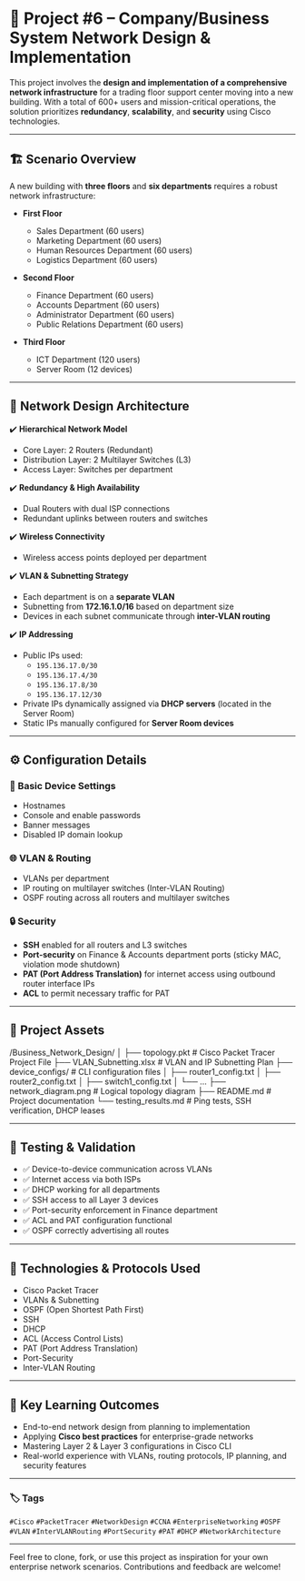 # 🏢 Project #6 – Company/Business System Network Design & Implementation

This project involves the **design and implementation of a comprehensive network infrastructure** for a trading floor support center moving into a new building. With a total of 600+ users and mission-critical operations, the solution prioritizes **redundancy**, **scalability**, and **security** using Cisco technologies.

---

## 🏗️ Scenario Overview

A new building with **three floors** and **six departments** requires a robust network infrastructure:

- **First Floor**  
  - Sales Department (60 users)
  - Marketing Department (60 users)  
  - Human Resources Department (60 users)
  - Logistics  Department (60 users)

- **Second Floor**  
  - Finance  Department (60 users)
  - Accounts Department (60 users)  
  - Administrator Department (60 users)
  - Public Relations Department (60 users)

- **Third Floor**  
  - ICT Department (120 users)  
  - Server Room (12 devices)

---

## 🧱 Network Design Architecture

✔️ **Hierarchical Network Model**  
- Core Layer: 2 Routers (Redundant)  
- Distribution Layer: 2 Multilayer Switches (L3)  
- Access Layer: Switches per department  

✔️ **Redundancy & High Availability**  
- Dual Routers with dual ISP connections  
- Redundant uplinks between routers and switches  

✔️ **Wireless Connectivity**  
- Wireless access points deployed per department  

✔️ **VLAN & Subnetting Strategy**  
- Each department is on a **separate VLAN**  
- Subnetting from **172.16.1.0/16** based on department size  
- Devices in each subnet communicate through **inter-VLAN routing**

✔️ **IP Addressing**
- Public IPs used:  
  - `195.136.17.0/30`  
  - `195.136.17.4/30`  
  - `195.136.17.8/30`  
  - `195.136.17.12/30`  
- Private IPs dynamically assigned via **DHCP servers** (located in the Server Room)  
- Static IPs manually configured for **Server Room devices**

---

## ⚙️ Configuration Details

### 🔐 Basic Device Settings
- Hostnames  
- Console and enable passwords  
- Banner messages  
- Disabled IP domain lookup  

### 🌐 VLAN & Routing
- VLANs per department  
- IP routing on multilayer switches (Inter-VLAN Routing)  
- OSPF routing across all routers and multilayer switches  

### 🔒 Security
- **SSH** enabled for all routers and L3 switches  
- **Port-security** on Finance & Accounts department ports (sticky MAC, violation mode shutdown)  
- **PAT (Port Address Translation)** for internet access using outbound router interface IPs  
- **ACL** to permit necessary traffic for PAT  

---

## 📁 Project Assets

/Business_Network_Design/
│
├── topology.pkt # Cisco Packet Tracer Project File
├── VLAN_Subnetting.xlsx # VLAN and IP Subnetting Plan
├── device_configs/ # CLI configuration files
│ ├── router1_config.txt
│ ├── router2_config.txt
│ ├── switch1_config.txt
│ └── ...
├── network_diagram.png # Logical topology diagram
├── README.md # Project documentation
└── testing_results.md # Ping tests, SSH verification, DHCP leases


---

## 🧪 Testing & Validation

- ✅ Device-to-device communication across VLANs  
- ✅ Internet access via both ISPs  
- ✅ DHCP working for all departments  
- ✅ SSH access to all Layer 3 devices  
- ✅ Port-security enforcement in Finance department  
- ✅ ACL and PAT configuration functional  
- ✅ OSPF correctly advertising all routes  

---

## 🚀 Technologies & Protocols Used

- Cisco Packet Tracer  
- VLANs & Subnetting  
- OSPF (Open Shortest Path First)  
- SSH  
- DHCP  
- ACL (Access Control Lists)  
- PAT (Port Address Translation)  
- Port-Security  
- Inter-VLAN Routing  

---

## 🧠 Key Learning Outcomes

- End-to-end network design from planning to implementation  
- Applying **Cisco best practices** for enterprise-grade networks  
- Mastering Layer 2 & Layer 3 configurations in Cisco CLI  
- Real-world experience with VLANs, routing protocols, IP planning, and security features  

---

### 🏷️ Tags

`#Cisco` `#PacketTracer` `#NetworkDesign` `#CCNA` `#EnterpriseNetworking` `#OSPF` `#VLAN` `#InterVLANRouting` `#PortSecurity` `#PAT` `#DHCP` `#NetworkArchitecture`

---

Feel free to clone, fork, or use this project as inspiration for your own enterprise network scenarios. Contributions and feedback are welcome!
